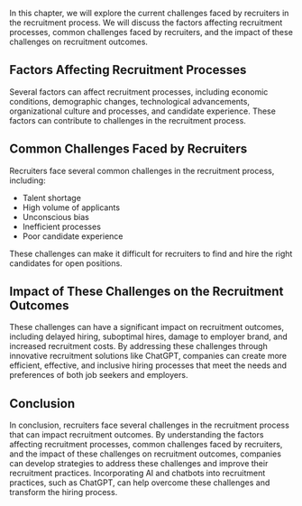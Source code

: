 
In this chapter, we will explore the current challenges faced by recruiters in the recruitment process. We will discuss the factors affecting recruitment processes, common challenges faced by recruiters, and the impact of these challenges on recruitment outcomes.

Factors Affecting Recruitment Processes
---------------------------------------

Several factors can affect recruitment processes, including economic conditions, demographic changes, technological advancements, organizational culture and processes, and candidate experience. These factors can contribute to challenges in the recruitment process.

Common Challenges Faced by Recruiters
-------------------------------------

Recruiters face several common challenges in the recruitment process, including:

* Talent shortage
* High volume of applicants
* Unconscious bias
* Inefficient processes
* Poor candidate experience

These challenges can make it difficult for recruiters to find and hire the right candidates for open positions.

Impact of These Challenges on the Recruitment Outcomes
------------------------------------------------------

These challenges can have a significant impact on recruitment outcomes, including delayed hiring, suboptimal hires, damage to employer brand, and increased recruitment costs. By addressing these challenges through innovative recruitment solutions like ChatGPT, companies can create more efficient, effective, and inclusive hiring processes that meet the needs and preferences of both job seekers and employers.

Conclusion
----------

In conclusion, recruiters face several challenges in the recruitment process that can impact recruitment outcomes. By understanding the factors affecting recruitment processes, common challenges faced by recruiters, and the impact of these challenges on recruitment outcomes, companies can develop strategies to address these challenges and improve their recruitment practices. Incorporating AI and chatbots into recruitment practices, such as ChatGPT, can help overcome these challenges and transform the hiring process.
